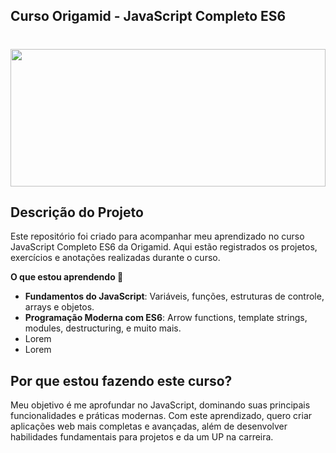 ## Curso Origamid - JavaScript Completo ES6

<h1 align="center" >
  <img src="https://github.com/user-attachments/assets/d6ea5289-9a64-4977-9834-de99ec03ca15" width="100%" height="220"  >
</h1>

## Descrição do Projeto

<p>
Este repositório foi criado para acompanhar meu aprendizado no curso JavaScript Completo ES6 da Origamid. 
Aqui estão registrados os projetos, exercícios e anotações realizadas durante o curso.

**O que estou aprendendo 🚀**

-   **Fundamentos do JavaScript**: Variáveis, funções, estruturas de controle, arrays e objetos.
-   **Programação Moderna com ES6**: Arrow functions, template strings, modules, destructuring, e muito mais.
-   Lorem
-   Lorem
</p>

## Por que estou fazendo este curso? 

<p>
Meu objetivo é me aprofundar no JavaScript, dominando suas principais funcionalidades e práticas modernas. 
Com este aprendizado, quero criar aplicações web mais completas e avançadas, além de desenvolver habilidades fundamentais para projetos e da um UP na carreira.
</p>

